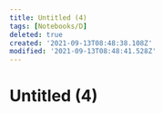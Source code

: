 ```yaml
---
title: Untitled (4)
tags: [Notebooks/D]
deleted: true
created: '2021-09-13T08:48:38.108Z'
modified: '2021-09-13T08:48:41.528Z'
---
```


# Untitled (4)
